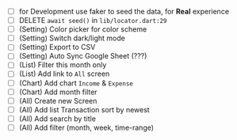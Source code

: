 - [ ] for Development use faker to seed the data, for **Real** experience
- [ ] DELETE `await seed()` in `lib/locator.dart:29`
- [ ] (Setting) Color picker for color scheme
- [ ] (Setting) Switch dark/light mode
- [ ] (Setting) Export to CSV
- [ ] (Setting) Auto Sync Google Sheet (???)
- [ ] (List) Filter this month only
- [ ] (List) Add link to `All` screen
- [ ] (Chart) Add chart `Income` & `Expense`
- [ ] (Chart) Add month filter
- [ ] (All) Create new Screen
- [ ] (All) Add list Transaction sort by newest
- [ ] (All) Add search by title
- [ ] (All) Add filter (month, week, time-range)
